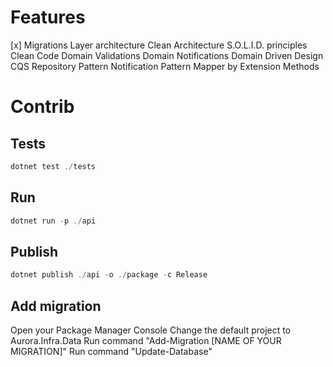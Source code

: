 # Features
[x] Migrations
Layer architecture
Clean Architecture
S.O.L.I.D. principles
Clean Code
Domain Validations
Domain Notifications
Domain Driven Design
CQS
Repository Pattern
Notification Pattern
Mapper by Extension Methods

# Contrib

## Tests
```powershell
dotnet test ./tests
```
## Run
```powershell
dotnet run -p ./api
```
## Publish
```powershell
dotnet publish ./api -o ./package -c Release
```
## Add migration

Open your Package Manager Console
Change the default project to Aurora.Infra.Data
Run command "Add-Migration [NAME OF YOUR MIGRATION]"
Run command "Update-Database"